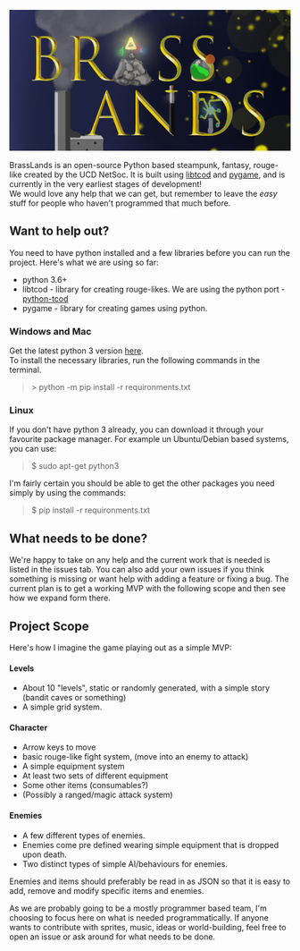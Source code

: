 ![Brasslands](src/res/ui/menu.png)

BrassLands is an open-source Python based steampunk, fantasy, rouge-like created by the UCD NetSoc. It is built using [libtcod](https://bitbucket.org/libtcod/libtcod) and [pygame](https://www.pygame.org/), and is currently in the very earliest stages of development!  
We would love any help that we can get, but remember to leave the *easy* stuff for people who haven't programmed that much before.

## Want to help out?

You need to have python installed and a few libraries before you can run the project. Here's what we are using so far:

 - python 3.6+
 - libtcod - library for creating rouge-likes. We are using the python port - [python-tcod](https://python-tcod.readthedocs.io/en/latest/readme.html)
 - pygame - library for creating games using python.
  
  
### Windows and Mac
Get the latest python 3 version [here](https://www.python.org/downloads/).  
 To install the necessary libraries, run the following commands in the terminal.
 > \> python -m pip install -r requironments.txt

### Linux

If you don't have python 3 already, you can download it through your favourite package manager. For example un Ubuntu/Debian based systems, you can use:  
> $ sudo apt-get python3

I'm fairly certain you should be able to get the other packages you need simply by using the commands:  
> $ pip install -r requironments.txt


## What needs to be done?
We're happy to take on any help and the current work that is needed is listed in the issues tab. You can also add your own issues if you think something is missing or want help with adding a feature or fixing a bug. The current plan is to get a working MVP  with the following scope and then see how we expand form there.
## Project Scope
Here's how I imagine the game playing out as a simple MVP:  

#### Levels
 - About 10 "levels", static or randomly generated, with a simple story (bandit caves or something)
 - A simple grid system.
 
#### Character
 - Arrow keys to move 
 - basic rouge-like fight system, (move into an enemy to attack)  
 - A simple equipment system
 - At least two sets of different equipment
 - Some other items (consumables?)
 - (Possibly a ranged/magic attack system)
 
#### Enemies
 - A few different types of enemies.
 - Enemies come pre defined wearing simple equipment that is dropped upon death.
 - Two distinct types of simple AI/behaviours for enemies.
 
 
 Enemies and items should preferably be read in as JSON so that it is easy to add, remove and modify specific items and enemies.
 

As we are probably going to be a mostly programmer based team, I'm choosing to focus here on what is needed programmatically. If anyone wants to contribute with sprites, music, ideas or world-building, feel free to open an issue or ask around for what needs to be done. 


